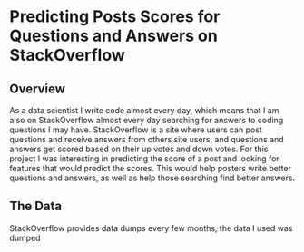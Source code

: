 # Predicting Posts Scores for Questions and Answers on StackOverflow

## Overview

As a data scientist I write code almost every day, which means that I am also on StackOverflow almost every day searching for answers to coding questions I may have. StackOverflow is a site where users can post questions and receive answers from others site users, and questions and answers get scored based on their up votes and down votes. For this project I was interesting in predicting the score of a post and looking for features that would predict the scores. This would help posters write better questions and answers, as well as help those searching find better answers.

## The Data

StackOverflow provides data dumps every few months, the data I used was dumped 
